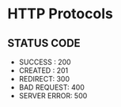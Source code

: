 # HTTP Protocols

## STATUS CODE

* SUCCESS : 200
* CREATED : 201
* REDIRECT: 300
* BAD REQUEST: 400
* SERVER ERROR: 500
